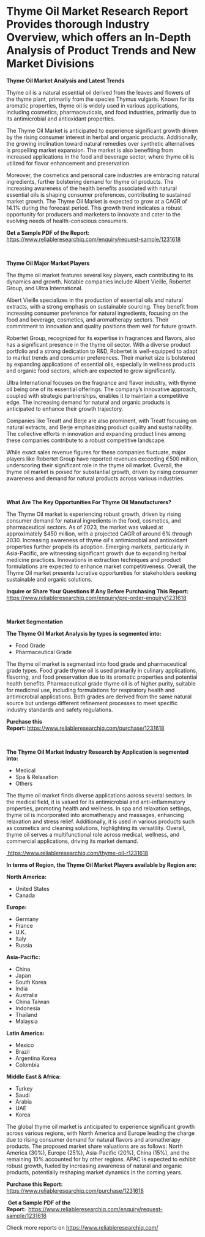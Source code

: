 <p><h1>Thyme Oil Market Research Report Provides thorough Industry Overview, which offers an In-Depth Analysis of Product Trends and New Market Divisions</h1></p><p><strong>Thyme Oil Market Analysis and Latest Trends</strong></p>
<p><p>Thyme oil is a natural essential oil derived from the leaves and flowers of the thyme plant, primarily from the species Thymus vulgaris. Known for its aromatic properties, thyme oil is widely used in various applications, including cosmetics, pharmaceuticals, and food industries, primarily due to its antimicrobial and antioxidant properties.</p><p>The Thyme Oil Market is anticipated to experience significant growth driven by the rising consumer interest in herbal and organic products. Additionally, the growing inclination toward natural remedies over synthetic alternatives is propelling market expansion. The market is also benefiting from increased applications in the food and beverage sector, where thyme oil is utilized for flavor enhancement and preservation.</p><p>Moreover, the cosmetics and personal care industries are embracing natural ingredients, further bolstering demand for thyme oil products. The increasing awareness of the health benefits associated with natural essential oils is shaping consumer preferences, contributing to sustained market growth. The Thyme Oil Market is expected to grow at a CAGR of 14.1% during the forecast period. This growth trend indicates a robust opportunity for producers and marketers to innovate and cater to the evolving needs of health-conscious consumers.</p></p>
<p><strong>Get a Sample PDF of the Report:&nbsp;</strong> <a href="https://www.reliableresearchiq.com/enquiry/request-sample/1231618?utm_campaign=3381&utm_medium=2&utm_source=Github&utm_content=ia&utm_term=07042025&utm_id=thyme-oil">https://www.reliableresearchiq.com/enquiry/request-sample/1231618</a></p>
<p>&nbsp;</p>
<p><strong>Thyme Oil Major Market Players</strong></p>
<p><p>The thyme oil market features several key players, each contributing to its dynamics and growth. Notable companies include Albert Vieille, Robertet Group, and Ultra International.</p><p>Albert Vieille specializes in the production of essential oils and natural extracts, with a strong emphasis on sustainable sourcing. They benefit from increasing consumer preference for natural ingredients, focusing on the food and beverage, cosmetics, and aromatherapy sectors. Their commitment to innovation and quality positions them well for future growth.</p><p>Robertet Group, recognized for its expertise in fragrances and flavors, also has a significant presence in the thyme oil sector. With a diverse product portfolio and a strong dedication to R&D, Robertet is well-equipped to adapt to market trends and consumer preferences. Their market size is bolstered by expanding applications of essential oils, especially in wellness products and organic food sectors, which are expected to grow significantly.</p><p>Ultra International focuses on the fragrance and flavor industry, with thyme oil being one of its essential offerings. The company’s innovative approach, coupled with strategic partnerships, enables it to maintain a competitive edge. The increasing demand for natural and organic products is anticipated to enhance their growth trajectory.</p><p>Companies like Treatt and Berje are also prominent, with Treatt focusing on natural extracts, and Berje emphasizing product quality and sustainability. The collective efforts in innovation and expanding product lines among these companies contribute to a robust competitive landscape.</p><p>While exact sales revenue figures for these companies fluctuate, major players like Robertet Group have reported revenues exceeding €500 million, underscoring their significant role in the thyme oil market. Overall, the thyme oil market is poised for substantial growth, driven by rising consumer awareness and demand for natural products across various industries.</p></p>
<p>&nbsp;</p>
<p><strong>What Are The Key Opportunities For Thyme Oil Manufacturers?</strong></p>
<p><p>The Thyme Oil market is experiencing robust growth, driven by rising consumer demand for natural ingredients in the food, cosmetics, and pharmaceutical sectors. As of 2023, the market was valued at approximately $450 million, with a projected CAGR of around 6% through 2030. Increasing awareness of thyme oil's antimicrobial and antioxidant properties further propels its adoption. Emerging markets, particularly in Asia-Pacific, are witnessing significant growth due to expanding herbal medicine practices. Innovations in extraction techniques and product formulations are expected to enhance market competitiveness. Overall, the Thyme Oil market presents lucrative opportunities for stakeholders seeking sustainable and organic solutions.</p></p>
<p><strong>Inquire or Share Your Questions If Any Before Purchasing This Report:</strong> <a href="https://www.reliableresearchiq.com/enquiry/pre-order-enquiry/1231618?utm_campaign=3381&utm_medium=2&utm_source=Github&utm_content=ia&utm_term=07042025&utm_id=thyme-oil">https://www.reliableresearchiq.com/enquiry/pre-order-enquiry/1231618</a></p>
<p>&nbsp;</p>
<p><strong>Market Segmentation</strong></p>
<p><strong>The Thyme Oil Market Analysis by types is segmented into:</strong></p>
<p><ul><li>Food Grade</li><li>Pharmaceutical Grade</li></ul></p>
<p><p>The thyme oil market is segmented into food grade and pharmaceutical grade types. Food grade thyme oil is used primarily in culinary applications, flavoring, and food preservation due to its aromatic properties and potential health benefits. Pharmaceutical grade thyme oil is of higher purity, suitable for medicinal use, including formulations for respiratory health and antimicrobial applications. Both grades are derived from the same natural source but undergo different refinement processes to meet specific industry standards and safety regulations.</p></p>
<p><strong>Purchase this Report:&nbsp;</strong><a href="https://www.reliableresearchiq.com/purchase/1231618?utm_campaign=3381&utm_medium=2&utm_source=Github&utm_content=ia&utm_term=07042025&utm_id=thyme-oil">https://www.reliableresearchiq.com/purchase/1231618</a></p>
<p>&nbsp;</p>
<p><strong>The Thyme Oil Market Industry Research by Application is segmented into:</strong></p>
<p><ul><li>Medical</li><li>Spa & Relaxation</li><li>Others</li></ul></p>
<p><p>The thyme oil market finds diverse applications across several sectors. In the medical field, it is valued for its antimicrobial and anti-inflammatory properties, promoting health and wellness. In spa and relaxation settings, thyme oil is incorporated into aromatherapy and massages, enhancing relaxation and stress relief. Additionally, it is used in various products such as cosmetics and cleaning solutions, highlighting its versatility. Overall, thyme oil serves a multifunctional role across medical, wellness, and commercial applications, driving its market demand.</p></p>
<p><a href="https://www.reliableresearchiq.com/thyme-oil-r1231618?utm_campaign=3381&utm_medium=2&utm_source=Github&utm_content=ia&utm_term=07042025&utm_id=thyme-oil">&nbsp;https://www.reliableresearchiq.com/thyme-oil-r1231618</a></p>
<p><strong>In terms of Region, the Thyme Oil Market Players available by Region are:</strong></p>
<p>
    <p> <strong> North America: </strong>
        <ul>
            <li>United States</li>
            <li>Canada</li>
        </ul>
        </p> 
    <p> <strong> Europe: </strong>
        <ul>
            <li>Germany</li>
            <li>France</li>
            <li>U.K.</li>
            <li>Italy</li>
            <li>Russia</li>
        </ul>
        </p> 
    <p> <strong> Asia-Pacific: </strong>
        <ul>
            <li>China</li>
            <li>Japan</li>
            <li>South Korea</li>
            <li>India</li>
            <li>Australia</li>
            <li>China Taiwan</li>
            <li>Indonesia</li>
            <li>Thailand</li>
            <li>Malaysia</li>
        </ul>
        </p> 
    <p> <strong> Latin America: </strong>
        <ul>
            <li>Mexico</li>
            <li>Brazil</li>
            <li>Argentina Korea</li>
            <li>Colombia</li>
        </ul>
        </p> 
    <p> <strong> Middle East & Africa: </strong>
        <ul>
            <li>Turkey</li>
            <li>Saudi</li>
            <li>Arabia</li>
            <li>UAE</li>
            <li>Korea</li>
        </ul>
    </p>
    </p>
<p><p>The global thyme oil market is anticipated to experience significant growth across various regions, with North America and Europe leading the charge due to rising consumer demand for natural flavors and aromatherapy products. The proposed market share valuations are as follows: North America (30%), Europe (25%), Asia-Pacific (20%), China (15%), and the remaining 10% accounted for by other regions. APAC is expected to exhibit robust growth, fueled by increasing awareness of natural and organic products, potentially reshaping market dynamics in the coming years.</p></p>
<p><strong>Purchase this Report: </strong><a href="https://www.reliableresearchiq.com/purchase/1231618?utm_campaign=3381&utm_medium=2&utm_source=Github&utm_content=ia&utm_term=07042025&utm_id=thyme-oil">https://www.reliableresearchiq.com/purchase/1231618</a></p>
<p>&nbsp;<strong>Get a Sample PDF of the Report:&nbsp;&nbsp;</strong><a href="https://www.reliableresearchiq.com/enquiry/request-sample/1231618?utm_campaign=3381&utm_medium=2&utm_source=Github&utm_content=ia&utm_term=07042025&utm_id=thyme-oil">https://www.reliableresearchiq.com/enquiry/request-sample/1231618</a></p>
<p><strong></strong></p>
<p>Check more reports on <a href="https://www.reliableresearchiq.com/?utm_campaign=3381&utm_medium=2&utm_source=Github&utm_content=ia&utm_term=07042025&utm_id=thyme-oil">https://www.reliableresearchiq.com/</a></p>